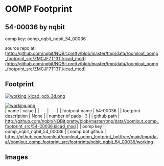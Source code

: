 # OOMP Footprint  
## 54-00036  by nqbit  
  
oomp key: oomp_nqbit_nqbit_54_00036  
  
source repo at: [http://github.com/nqbit/NQBit.pretty/blob/master/tmp/data//oomlout_oomp_footprint_src/ZMCJF7T13T.kicad_mod](http://github.com/nqbit/NQBit.pretty/blob/master/tmp/data//oomlout_oomp_footprint_src/ZMCJF7T13T.kicad_mod)  
## Footprint  
  
[![working_kicad_pcb_3d.png](working_kicad_pcb_3d_600.png)](working_kicad_pcb_3d.png)  
  
[![working.png](working_600.png)](working.png)  
| name | value | 
| --- | --- | 
| footprint name | 54-00036 | 
| footprint description | None | 
| number of pads | 3 | 
| github path | http://github.com/nqbit/NQBit.pretty/blob/master/tmp/data//oomlout_oomp_footprint_src/54-00036.kicad_mod | 
| oomp key | oomp_nqbit_nqbit_54_00036 | 
| oomp bot github | https://github.com/oomlout/oomlout_oomp_footprint_bot/tree/main/tmp/data//oomlout_oomp_footprint_src/footprints/nqbit_nqbit_54_00036/working | 
## Images  
